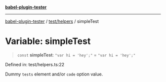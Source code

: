 [**babel-plugin-tester**](../../../README.md)

***

[babel-plugin-tester](../../../README.md) / [test/helpers](../README.md) / simpleTest

# Variable: simpleTest

> `const` **simpleTest**: `"var hi = 'hey';"` = `"var hi = 'hey';"`

Defined in: test/helpers.ts:22

Dummy `tests` element and/or `code` option value.
